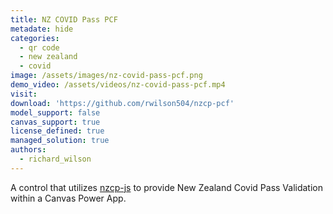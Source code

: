 ```yaml
---
title: NZ COVID Pass PCF
metadate: hide
categories:
  - qr code
  - new zealand
  - covid
image: /assets/images/nz-covid-pass-pcf.png
demo_video: /assets/videos/nz-covid-pass-pcf.mp4
visit: 
download: 'https://github.com/rwilson504/nzcp-pcf'
model_support: false
canvas_support: true
license_defined: true
managed_solution: true
authors:
  - richard_wilson
---
```

A control that utilizes <a target="_blank" href="https://github.com/vaxxnz/nzcp-js">nzcp-js</a> to provide New Zealand Covid Pass Validation within a Canvas Power App.
